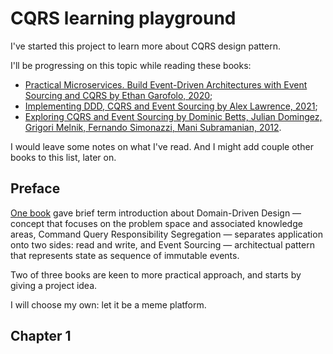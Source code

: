 CQRS learning playground
===

I've started this project to learn more about CQRS design pattern.

I'll be progressing on this topic while reading these books:

[1]: https://www.goodreads.com/book/show/44527347-practical-microservices "Practical Microservices. Build Event-Driven Architectures with Event Sourcing and CQRS by Ethan Garofolo, 2020"
[2]: https://www.goodreads.com/book/show/56312766-implementing-ddd-cqrs-and-event-sourcing "Implementing DDD, CQRS and Event Sourcing by Alex Lawrence, 2021"
[3]: https://www.goodreads.com/book/show/19086899-exploring-cqrs-and-event-sourcing "Exploring CQRS and Event Sourcing by Dominic Betts, Julian Domingez, Grigori Melnik, Fernando Simonazzi, Mani Subramanian, 2012"

* [Practical Microservices. Build Event-Driven Architectures with Event Sourcing and CQRS by Ethan Garofolo, 2020][1];
* [Implementing DDD, CQRS and Event Sourcing by Alex Lawrence, 2021][2];
* [Exploring CQRS and Event Sourcing by Dominic Betts, Julian Domingez, Grigori Melnik, Fernando Simonazzi, Mani Subramanian, 2012][3].

I would leave some notes on what I've read. And I might add couple other books to this list, later on.

Preface
---

[One book][2] gave brief term introduction about Domain-Driven Design — concept that focuses on the problem space and associated knowledge areas,
Command Query Responsibility Segregation — separates application onto two sides: read and write, and Event Sourcing — architectual pattern that represents
state as sequence of immutable events.

Two of three books are keen to more practical approach, and starts by giving a project idea.

I will choose my own: let it be a meme platform.

Chapter 1
---

